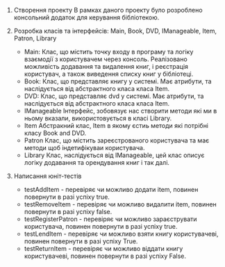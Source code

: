 1. Створення проекту
   В рамках даного проекту було розроблено консольний додаток для керування бібліотекою.

2. Розробка класів та інтерфейсів: Main, Book, DVD, IManageable, Item, Patron, Library
   - Main: Клас, що містить точку входу в програму та логіку взаємодії з користувачем через консоль. Реалізовано можливість додавання та видалення книг, і реєстрація користувач, а також виведення списку книг у бібліотеці.
   - Book: Клас, що представляє книгу у системі. Має атрибути, та наслідується від абстрактного класа класа Item.
   - DVD: Клас, що представляє dvd у системі. Має атрибути, та наслідується від абстрактного класа класа Item.
   - IManageable Інтерфейс, зобовязує нас створити методи які ми в ньому вказали, використовується в класі Library.
   - Item Абстракний клас, Item в якому єстиь методи які потрібні класу Book and DVD.
   - Patron Клас, що містить зареєстрованого користувача та має методи щоб індетифікуваи користувача.
   - Library Клас, наслідується від IManageable, цей клас описує логіку додавання та орендування  книг і так далі.

3. Написання юніт-тестів
   - testAddItem - перевіряє чи можливо додати item, повинен повернути в разі успіху true.
   - testRemoveItem  - перевіряє чи можливо видалити item, повинен повернути в разі успіху false.
   - testRegisterPatron - перевіряє чи можливо зараєструвати користувача, повинен повернути в разі успіху true.
   - testLendItem - перевіряє чи можливо взяти книгу користувачеві, повинен повернути в разі успіху True.
   - testReturnItem - перевіряє чи можливо віддати книгу користувачеві, повинен повернути в разі успіху False.
